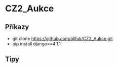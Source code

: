 # CZ2_Aukce

## Příkazy

- git clone https://github.com/alifuk/CZ2_Aukce.git
- pip install django==4.1.1

## Tipy